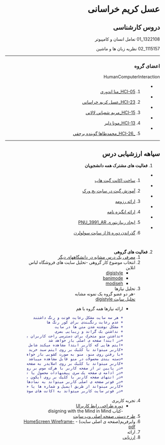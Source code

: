 <div dir="rtl">        

# عسل کریم خراسانی 


## دروس کارشناسی
1322108_01 تعامل انسان و كامپيوتر 

1115157_02 نظریه زبان ها و ماشین 

------------------------

### اعضای گروه 

 HumanComputerInteraction
   -   1.  [ HCI-05_منا اندوري](https://github.com/AliRazavi-edu/PNU_3991/tree/master/_BSc/HumanComputerInteraction/1322108_01/05_%D9%85%D9%86%D8%A7%20%D8%A7%D9%86%D8%AF%D9%88%D8%B1%D9%8A)
   -   2. [ HCI-23_عسل كريم خراساني](https://github.com/AliRazavi-edu/PNU_3991/tree/master/_BSc/HumanComputerInteraction/1322108_01/23_%D8%B9%D8%B3%D9%84%20%D9%83%D8%B1%D9%8A%D9%85%20%D8%AE%D8%B1%D8%A7%D8%B3%D8%A7%D9%86%D9%8A)
   -   3.  [ HCI-15_مريم شعباني لالاني](https://github.com/AliRazavi-edu/PNU_3991/tree/master/_BSc/HumanComputerInteraction/1322108_01/15_%D9%85%D8%B1%D9%8A%D9%85%20%D8%B4%D8%B9%D8%A8%D8%A7%D9%86%D9%8A%20%D9%84%D8%A7%D9%84%D8%A7%D9%86%D9%8A)
  -    4. [ HCI-13_مونا دلير](https://github.com/AliRazavi-edu/PNU_3991/tree/master/_BSc/HumanComputerInteraction/1322108_01/13_%D9%85%D9%88%D9%86%D8%A7%20%D8%AF%D9%84%D9%8A%D8%B1)
  -    5. [_HCI-26_محمدطاها گوينده برحقي](https://github.com/AliRazavi-edu/PNU_3991/tree/master/_BSc/HumanComputerInteraction/1322108_01/26_%D9%85%D8%AD%D9%85%D8%AF%D8%B7%D8%A7%D9%87%D8%A7%20%DA%AF%D9%88%D9%8A%D9%86%D8%AF%D9%87%20%D8%A8%D8%B1%D8%AD%D9%82%D9%8A)


----------

##  سیاهه ارزشیابی درس

1. **فعالیت های مشترک همه دانشجویان**
  -  1. [ساخت اکانت گیت هاب](https://github.com/Asalkarimkhorasani)
  -  2. [آموزش گیت در سایت پچ ورک](https://github.com/Asalkarimkhorasani/PNU_3991_AR/blob/main/jlord%20patchwork/Screenshot%20(249)_LI.jpg)
  -  3. [ارائه رزومه](https://asalkarimkhorasani.github.io/asalkh/)
  -  4. [ارائه انگیزه نامه](https://asalkarimkhorasani.github.io/sop/)
  -  5. [ایجاد ریپازیتوری PNU_3991_AR]()
  -  6. [گذراندن دوره js از سایت سولولرن](https://github.com/Asalkarimkhorasani/PNU_3991_AR/tree/main/jlord%20patchwork)

<br>

2. **فعالیت های گروهی**
    1. [معرفی یک درس مشابه در دانشگاههای دیگر](https://communications.uoregon.edu/content/wireframes)
    2. انتخاب موضوع کار گروهی
           -تحلیل سایت های فروشگاه لباس انلاین 
          - [digistyle](https://www.digistyle.com/)
          - [banimode](http://banimode.com/)
          - [modiseh](https://www.modiseh.com/)
    3. تحلیل نیازها
           <br>-هر دو عضو گروه یک نمونه مشابه
           <br>[تحلیل سایت digistyle](https://github.com/Asalkarimkhorasani/tahlil_sayt/blob/main/%D8%A8%D9%87%20%D9%86%D8%A7%D9%85%20%D8%AE%D8%AF%D8%A7.pdf)
          - ارائه نیازها همه گروه با هم
          
              ```diff
              + هر سه سایت مشکل رعایت فونت و رنگ داشتند 
              + عدم رعایت رنگبندی برای کور رنگ ها
              + مشکل نوشته شدن متن ها در سایت
              + نداشتن بک گراند و زیبایی بصری
              +نداشتن منو متحرک برای دسترسی راحت کاربران به اجناس مورد نیازشان
              +در ابتدا صفحه ی اصلی باز خواهد شد
              +ایتم هایی که کاربر ابتدا مشاهده میکند شامل سبد خرید ورود به سایت قسمت سرچ و منو
              +کاربر میتواند با کلیک بر روی ایتم سبد خرید سبد خرید خود را مشاهده کند
              +با رفتن روی منو، منو به صورت کشویی باز خواهد شد
              +دسته بندی محصولات در منو قابل مشاهده میباشد
              +کاربر میتواند با کلیک بر روی اسلایدر به صفحه ی مربوط به اسلایدر مراجعه کند
              +در پایین تر از صفحه کاربر با هرکت موس بر روی کالاهای به نمایش درامده میتواند کالاها را به صورت دیگر مشاهده کند
              +در ادامه ی صفحه یک سری پیشنهادات محصول یا تخفیف به کاربر داده میشود
              +در انتهای صفحه کاربر با کلیک بر روی ایکون برند ها میتواند محصولات آن برند را مشاهده کند
              +در فوتر صفحه ی اصلی کاربر میتواند به نمادها و مجوز های سایت دسترسی داشته باشد
              +کاربر میتواند از طریق ایمیل و شماره ها یا خبر نامه با سایت در ارتباط باشد
              +در فوتر سایت کاربر میتواند به اکانت های سوشیال مدیای سایت دسترسی داشته باشد
      4. تجربه کاربری
            <br>
            - [ دوره طراحی رابط کاربرUI](https://toplearn.com/courses/2135/%D8%AF%D9%88%D8%B1%D9%87-%D8%B7%D8%B1%D8%A7%D8%AD%DB%8C-%D8%B1%D8%A7%D8%A8%D8%B7-%DA%A9%D8%A7%D8%B1%D8%A8%D8%B1%DB%8C-(-ui-))
           <br> -کتاب disigning with the Mind in Mind
      5. [طرح دستی صفحه اصلی وب سایت](https://github.com/Asalkarimkhorasani/Manual_desing/blob/main/%D8%B7%D8%B1%D8%AD%20%D8%AF%D8%B3%D8%AA%DB%8C%20%D8%A7%D8%B2%20%D8%B5%D9%81%D8%AD%D9%87%20%D8%A7%D8%B5%D9%84%DB%8C%20%DB%8C%DA%A9%20%D8%B3%D8%A7%DB%8C%D8%AA.pdf)
      6. وایرفریم(صفحه ی اصلی سایت)
                - [HomeScreen Wireframe-pdf]()
      7. ارائه    
      8. [ارزیابی](https://github.com/Asalkarimkhorasani/PNU_3991_AR/blob/main/humancompoterinteraction_Checklist/XX_HumanComputerInteraction_CheckList_AR_3991.pdf)


</div>
